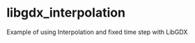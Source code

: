 libgdx_interpolation
====================

Example of using Interpolation and fixed time step with LibGDX